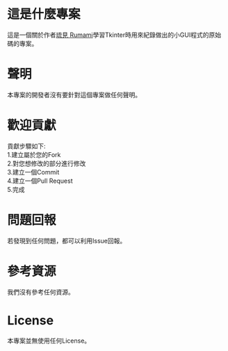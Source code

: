 # 這是什麼專案
這是一個關於作者[琉見 Rumami](https://github.com/rumamitw01)學習Tkinter時用來紀錄做出的小GUI程式的原始碼的專案。
# 聲明
本專案的開發者沒有要針對這個專案做任何聲明。
# 歡迎貢獻
貢獻步驟如下:<br>
1.建立屬於您的Fork<br>
2.對您想修改的部分進行修改<br>
3.建立一個Commit<br>
4.建立一個Pull Request<br>
5.完成<br>
# 問題回報
若發現到任何問題，都可以利用Issue回報。
# 參考資源
我們沒有參考任何資源。
# License
本專案並無使用任何License。
